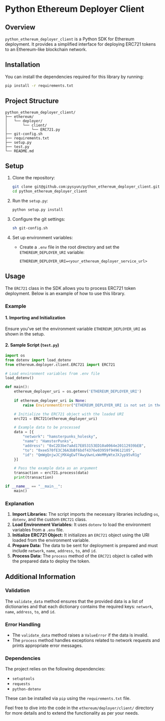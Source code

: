 # Python Ethereum Deployer Client

## Overview
`python_ethereum_deployer_client` is a Python SDK for Ethereum deployment. It provides a simplified interface for deploying ERC721 tokens to an Ethereum-like blockchain network. 

## Installation
You can install the dependencies required for this library by running:
```sh
pip install -r requirements.txt
```

## Project Structure
```
python_ethereum_deployer_client/
├── ethereum/
│   └── deployer/
│       └── client/
│           └── ERC721.py
├── git-config.sh
├── requirements.txt
├── setup.py
├── test.py
└── README.md
```

## Setup
1. Clone the repository:
    ```sh
    git clone git@github.com:pysyun/python_ethereum_deployer_client.git
    cd python_ethereum_deployer_client
    ```

2. Run the `setup.py`:
    ```sh
    python setup.py install
    ```

3. Configure the git settings:
    ```sh
    sh git-config.sh
    ```

4. Set up environment variables:
    - Create a `.env` file in the root directory and set the `ETHEREUM_DEPLOYER_URI` variable:
        ```
        ETHEREUM_DEPLOYER_URI=<your_ethereum_deployer_service_url>
        ```

## Usage
The `ERC721` class in the SDK allows you to process ERC721 token deployment. Below is an example of how to use this library.

### Example
#### 1. Importing and Initialization
Ensure you've set the environment variable `ETHEREUM_DEPLOYER_URI` as shown in the setup.

#### 2. Sample Script (`test.py`)
```python
import os
from dotenv import load_dotenv
from ethereum.deployer.client.ERC721 import ERC721

# Load environment variables from .env file
load_dotenv()

def main():
    ethereum_deployer_uri = os.getenv('ETHEREUM_DEPLOYER_URI')
    
    if ethereum_deployer_uri is None:
        raise EnvironmentError("ETHEREUM_DEPLOYER_URI is not set in the environment variables")

    # Initialize the ERC721 object with the loaded URI
    erc721 = ERC721(ethereum_deployer_uri)

    # Example data to be processed
    data = [{
        "network": "hamsterpunks_holesky",
        "name": "HamsterPunks",
        "address": "0xC2D3be7aAd17E853153ED10a0064e20112939bEB",
        "to": "0xee570fE3C36A3bBf6bdf4376e03959f949612105",
        "id": "QmWgQnjwJCjMX4gEwTfAwyUwnLxWeMMyWteJXJyp95vR1g" 
    }]

    # Pass the example data as an argument
    transaction = erc721.process(data)
    print(transaction)

if __name__ == "__main__":
    main()
```

### Explanation
1. **Import Libraries:** The script imports the necessary libraries including `os`, `dotenv`, and the custom `ERC721` class.
2. **Load Environment Variables:** It uses `dotenv` to load the environment variables from a `.env` file.
3. **Initialize ERC721 Object:** It initializes an `ERC721` object using the URI loaded from the environment variable.
4. **Prepare Data:** The data to be sent for deployment is prepared and must include `network`, `name`, `address`, `to`, and `id`.
5. **Process Data:** The `process` method of the `ERC721` object is called with the prepared data to deploy the token.

## Additional Information
### Validation
The `validate_data` method ensures that the provided data is a list of dictionaries and that each dictionary contains the required keys: `network`, `name`, `address`, `to`, and `id`.

### Error Handling
- The `validate_data` method raises a `ValueError` if the data is invalid.
- The `process` method handles exceptions related to network requests and prints appropriate error messages.

### Dependencies
The project relies on the following dependencies:
- `setuptools`
- `requests`
- `python-dotenv`

These can be installed via `pip` using the `requirements.txt` file.

Feel free to dive into the code in the `ethereum/deployer/client/` directory for more details and to extend the functionality as per your needs.